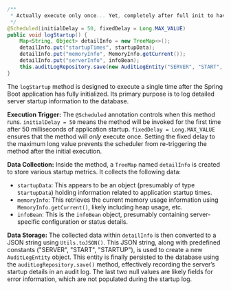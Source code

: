 ```java
/**
 * Actually execute only once... Yet, completely after full init to have the bean available
 */
@Scheduled(initialDelay = 50, fixedDelay = Long.MAX_VALUE)
public void logStartup() {
    Map<String, Object> detailInfo = new TreeMap<>();
    detailInfo.put("startupTimes", startupData);
    detailInfo.put("memoryInfo", MemoryInfo.getCurrent());
    detailInfo.put("serverInfo", infoBean);
    this.auditLogRepository.save(new AuditLogEntity("SERVER", "START", "STARTUP", Utils.toJSON(detailInfo), null, null));
}
```
The `logStartup` method is designed to execute a single time after the Spring Boot application has fully initialized. Its primary purpose is to log detailed server startup information to the database.

**Execution Trigger:** The `@Scheduled` annotation controls when this method runs.  `initialDelay = 50` means the method will be invoked for the first time after 50 milliseconds of application startup.  `fixedDelay = Long.MAX_VALUE` ensures that the method will *only* execute once.  Setting the fixed delay to the maximum long value prevents the scheduler from re-triggering the method after the initial execution.

**Data Collection:**  Inside the method, a `TreeMap` named `detailInfo` is created to store various startup metrics.  It collects the following data:

*   `startupData`: This appears to be an object (presumably of type `StartupData`) holding information related to application startup times.
*   `memoryInfo`: This retrieves the current memory usage information using `MemoryInfo.getCurrent()`, likely including heap usage, etc.
*   `infoBean`: This is the `infoBean` object, presumably containing server-specific configuration or status details.

**Data Storage:**  The collected data within `detailInfo` is then converted to a JSON string using `Utils.toJSON()`. This JSON string, along with predefined constants ("SERVER", "START", "STARTUP"), is used to create a new `AuditLogEntity` object. This entity is finally persisted to the database using the `auditLogRepository.save()` method, effectively recording the server’s startup details in an audit log. The last two null values are likely fields for error information, which are not populated during the startup log.